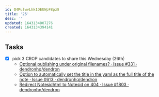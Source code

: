 ```yaml
---
id: Q4PulwvLhk1DEUWpFBpz8
title: '25'
desc: ''
updated: 1643134807276
created: 1643134394141
---
```


## Tasks

- [x] pick 3 CROP candidates to share this Wednesday (26th)
  - [Optional publishing under original filenames? · Issue #331 · dendronhq/dendron](https://github.com/dendronhq/dendron/issues/331)
  - [Option to automatically set the title in the yaml as the full title of the note · Issue #613 · dendronhq/dendron](https://github.com/dendronhq/dendron/issues/613)
  - [Redirect Notesidhtml to Notesid on 404 · Issue #1803 · dendronhq/dendron](https://github.com/dendronhq/dendron/issues/1803)
